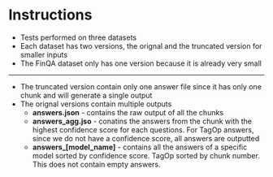 # Instructions
* Tests performed on three datasets
* Each dataset has two versions, the orignal and the truncated version for smaller inputs
* The FinQA dataset only has one version because it is already very small

---

* The truncated version contain only one answer file since it has only one chunk and will generate a single output
* The orignal versions contain multiple outputs
    * **answers.json** - contains the raw output of all the chunks
    * **answers_agg.jso** - conatins the answers from the chunk with the highest confidence score for each questions. For TagOp answers, since we do not have a confidence score, all answers are outputted
    * **answers_[model_name]** - contains all the answers of a specific model sorted by confidence score. TagOp sorted by chunk number. This does not contain empty answers.
